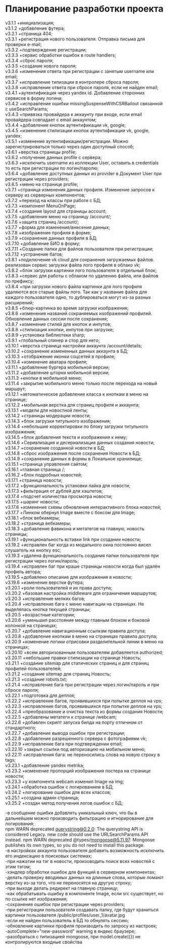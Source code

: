 # Планирование разработки проекта

v3.1.1 +инициализация;  
v3.1.2 +добавление футера;  
v3.2.1 +страница 404;  
v3.3.1 +регистрация нового пользователя. Отправка письма для проверки e-mail;  
v3.3.2 +подтверждение регистрации;  
v3.3.3 +сервис обработки ошибок в route handlers;  
v3.3.4 +сброс пароля;  
v3.3.5 +создание нового пароля;  
v3.3.6 +изменения ответа при регистрации с занятым username или email;  
v3.3.7 +исправление типизации в контролере сброса пароля;  
v3.3.8 +исправление ответа при сбросе пароля, если не найден email;  
v3.4.1 +аутентификация через yandex id. Добавление сторонних сервисов в форму логина;  
v3.4.2 +исправление ошибки missingSuspenseWithCSRBailout связанной с useSearchParams;  
v3.4.3 +привязка провайдера к аккаунту при входе, если email провайдера совпадает с email
аккаунтом;  
v3.4.4 +добавление кнопок аутентификации vk, google;  
v3.4.5 +изменение стилизации кнопок аутентификации vk, google, yandex;  
v3.5.1 +изменение аутентификации/регистрации. Можно зарегистрироваться только через один
доступный способ;  
v3.6.1 +верстка страницы profile;  
v3.6.2 +получение данных profile с сервера;  
v3.6.3 +исключить username из коллекции User, оставить в credentials то есть при регистрации по
логин/паролю;  
v3.6.4 +добавление доступных данных из provider в Документ User при регистрации через
providers;  
v3.6.5 +меню на странице profile;  
v3.7.1 +страница изменения данных профиля. Изменение запросов к серверу из серверных
компонентов;  
v3.7.2 +переход на классы при работе с БД;  
v3.7.3 +компонент MenuOnPage;  
v3.7.4 +создание layout для страницы account;  
v3.7.5 +добавление меню на страницу /account/;  
v3.7.6 +защита страниц /account/;  
v3.7.7 +форма для изменения/внесения данных;  
v3.7.8 +изображение профиля в форме;  
v3.7.9 +сохранение данных профиля в БД;  
v3.7.10 +добавление БИО в форму;  
v3.7.11 +Создание папки для файлов пользователя при регистрации;  
v3.7.12 +устранение багов;  
v3.8.1 +подключение vk cloud для сохранения загружаемых файлов. реализован сервис загрузки файла
лого профиля в облако vk;  
v3.8.2 +блок загрузки картинки лого пользователя в отдельный блок;  
v3.8.3 +сервис для работы с облаком по удалению файла, или файлов по префиксу;  
v3.8.4 +при загрузки нового файла картинки для лого профиля удаляются все старые файлы лого. Так
как у название файла для каждого пользователя одно, то дублироваться могут из-за разных
расширений;  
v3.8.5 +блюр-картинка во время загрузки изображения;  
v3.8.6 +изменение названий сохраняемых изображений профилей. Обновление данных сессии после
сохранения;  
v3.8.7 +изменение стилей для кнопок и инпутов;  
v3.8.8 +стилизация кнопки, инпутов при загрузке;  
v3.8.9 +установка библиотеки sharp;  
v3.9.1 +глобальный спинер и стор для него;  
v3.10.1 +верстка страница настройки аккаунта /account/details;  
v3.10.2 +сохранение измененных данных аккаунта в БД;  
v3.10.3 +отображение иконки соцсетей в профиле;  
v3.10.4 +изменение аватара профиля;  
v3.11.1 +добавление бургера мобильной версии;  
v3.11.2 +добавление шторки мобильной версии;  
v3.11.3 +кнопки в мобильной меню;  
v3.11.4 +закрытие мобильного меню только после перехода на новый маршрут;  
v3.12.1 +автоматическое добавление класса к кнопкам в меню на странице;  
v3.12.2 +мобильная верстка для страниц профиля и аккаунта;  
v3.13.1 +модели для новостной ленты;  
v3.14.2 +страницы модерации новости;  
v3.14.3 +блок загрузки титульного изображения;  
v3.14.4 +небольшие корректировки по блоку загрузки титульного изображения;  
v3.14.5 +блок добавления текста и изображения к нему;  
v3.14.6 +Сериализация и десериализация данных создания новости;  
v3.14.7 +сохранение созданной новости в БД;  
v3.14.8 +сброс изображения после сохранения Новости в БД;  
v3.14.9 +сохранение данных в формы в Локальное хранилище;  
v3.15.1 +страница управления сайтом;  
v3.16.1 +главная страница /;  
v3.16.2 +блок подробных новостей;  
v3.17.1 +страница новости;  
v3.17.2 +функциональность установки лайка для новости;  
v3.17.3 +фильтрация от дублей для хэштегов;  
v3.17.4 +подсчет количества просмотра новости;  
v3.17.5 +шаринг новости;  
v3.17.6 +изменение схемы обновления интерактивного блока новостей;  
v3.17.7 +Линком обернул Image вместе с боксом для Image;  
v3.18.1 +блок вебкамеры;  
v3.18.2 +страница вебкамеры;  
v3.18.3 +добавление фавикона и метатегов на главную, новость страницы;  
v3.19.1 +функциональность вставки link при создании новости;  
v3.19.2 +исправлен баг когда из модального окна постоянно висел слушатель на кнопку esc;  
v3.19.3 +удалена функциональность создания папки пользователя при регистрации через
логин/пароль;  
v3.19.4 +исправлен баг при краше страницы новости когда был удалён профиль автора;  
v3.19.5 +добавлено описание для изображения в новости;  
v3.19.6 +изменение верстки футера;  
v3.20.1 +роли пользователей и их права доступа;  
v3.20.2 +базовая настройка middleware для ограничения маршрутов;  
v3.20.3 +исправление мелких багов;  
v3.20.4 +исправление бага с меню навигации на страницах. Не выделялась кнопка текущей
страницы;  
v3.20.5 +возрастные категории;  
v3.20.6 +уменьшил расстояния между главным блоком и боковой колонкой на страницах;  
v3.20.7 +добавление навигационным ссылкам правила доступа;  
v3.20.8 +добавление кнопкам в меню на страницах правила доступа;  
v3.20.9 +изменение логики отрисовки разделительной линии в меню на страницах;  
v3.20.10 +всем авторизованным пользователям добавляется authorized;  
v3.20.11 +небольшие правки стилизации на странице Новость;  
v3.21.1 +создание sitemap для статических страниц и для страниц профилей пользователей;  
v3.21.2 +создание sitemap для страниц Новость;  
v3.21.3 +создание robots.txt;  
v3.21.4 +исправление бага при регистрации через логин/пароль и при сбросе пароля;  
v3.22.1 +подготовка для деплоя;  
v3.22.2 +исправление багов, проявившихся при попытке деплоя на vps;  
v3.22.3 +исправление багов, проявившихся при попытке деплоя на vps;  
v3.22.4 +преобразование и очистка текста из формы создания Новости;  
v3.22.5 +добавлены метатеги к странице /webcam;  
v3.22.6 +добавлен скрипт запуска билда на порту отличном от стандартного;  
v3.22.7 +добавление вывода ошибок при регистрации;  
v3.22.8 +добавление разрешенного сервера с фотографиями vk;  
v3.22.9 +исправление бага при подтверждении email;  
v3.22.10 +закрыл ссылки под авторизацию на мобильном меню;  
v3.22.11 +исправления бага: не переносились слова на новую строку в tags;  
v3.23.1 +добавление yandex metrika;  
v3.23.2 +изменение пропорций изображения постера на странице новости;  
v3.23.3 +у компонента webcam изменил Image на img;  
v3.24.1 +обработка ошибок с логированием в БД;  
v3.24.2 +логирование ошибок для всех классов;  
v3.25.1 +создана админ страница;  
v3.25.2 +создан метод получения логов ошибок с БД;

<!-- v3.23.1 +редактирование Новости; -->

-в сообщение ошибки добавлять уникальный ключ, что бы в дальнейшем можно производить фильтрацию
и игнорирование для логирования;  
npm WARN deprecated querystring@0.2.0: The querystring API is considered Legacy. new code should
use the URLSearchParams API instead. npm WARN deprecated @types/mongoose@5.11.97: Mongoose
publishes its own types, so you do not need to install this package.  
-в настройках аккаунта пользователя добавить возможность исключить его индексацию в поисковых
системах;  
-при нажатии на тэг в новости, произоводить поиск всех новостей с этим тэгом;  
-хэндлер обработки ошибок для функций в серверном компонентах;  
-делать проверку вводимых данных на длинные слова, которые ломают верстку из-за того, что не
переносятся на другую строку;  
-при выходе делать редирект на главную страницу;  
-как обрабатывать ошибку в компоненте Image, если src существует, но по ссылке нет
изображения;  
-сохранение ошибок при регистрации через providers;  
-при регистрации пользователя создавать папку, где будут храниться картинки пользователя
/public/profiles/user_1/avatar.jpg  
-если не найден пользователь в БД то обнулять сессию;  
-обновление картинки профиля производить по запросу из настроек;  
-autoComplete="new-password" warning в яндекс браузере;  
-разобраться с типизацией mongoose, при model.create({}) не контролируются входные свойства
